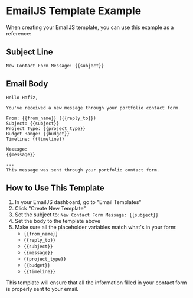 # EmailJS Template Example

When creating your EmailJS template, you can use this example as a reference:

## Subject Line
```
New Contact Form Message: {{subject}}
```

## Email Body
```
Hello Hafiz,

You've received a new message through your portfolio contact form.

From: {{from_name}} ({{reply_to}})
Subject: {{subject}}
Project Type: {{project_type}}
Budget Range: {{budget}}
Timeline: {{timeline}}

Message:
{{message}}

---
This message was sent through your portfolio contact form.
```

## How to Use This Template

1. In your EmailJS dashboard, go to "Email Templates"
2. Click "Create New Template"
3. Set the subject to: `New Contact Form Message: {{subject}}`
4. Set the body to the template above
5. Make sure all the placeholder variables match what's in your form:
   - `{{from_name}}`
   - `{{reply_to}}`
   - `{{subject}}`
   - `{{message}}`
   - `{{project_type}}`
   - `{{budget}}`
   - `{{timeline}}`

This template will ensure that all the information filled in your contact form is properly sent to your email.